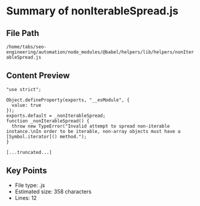 # Summary of nonIterableSpread.js
  
## File Path
`/home/tabs/seo-engineering/automation/node_modules/@babel/helpers/lib/helpers/nonIterableSpread.js`

## Content Preview
```
"use strict";

Object.defineProperty(exports, "__esModule", {
  value: true
});
exports.default = _nonIterableSpread;
function _nonIterableSpread() {
  throw new TypeError("Invalid attempt to spread non-iterable instance.\nIn order to be iterable, non-array objects must have a [Symbol.iterator]() method.");
}

[...truncated...]
```

## Key Points
- File type: .js
- Estimated size: 358 characters
- Lines: 12
